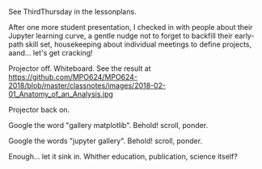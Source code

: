 See ThirdThursday in the lessonplans. 

After one more student presentation, I checked in with people about their Jupyter learning curve, a gentle nudge not to forget to backfill their early-path skill set, housekeeping about individual meetings to define projects, aand... let's get cracking! 

Projector off. Whiteboard. See the result at https://github.com/MPO624/MPO624-2018/blob/master/classnotes/images/2018-02-01_Anatomy_of_an_Analysis.jpg 

Projector back on. 

Google the word "gallery matplotlib". Behold! scroll, ponder. 

Google the words "jupyter gallery". Behold! scroll, ponder. 

Enough... let it sink in. Whither education, publication, science itself? 
